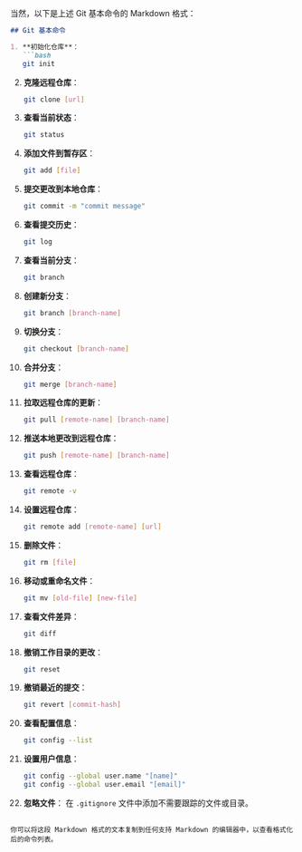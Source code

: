 当然，以下是上述 Git 基本命令的 Markdown 格式：

```markdown
## Git 基本命令

1. **初始化仓库**：
   ```bash
   git init
   ```

2. **克隆远程仓库**：
   ```bash
   git clone [url]
   ```

3. **查看当前状态**：
   ```bash
   git status
   ```

4. **添加文件到暂存区**：
   ```bash
   git add [file]
   ```

5. **提交更改到本地仓库**：
   ```bash
   git commit -m "commit message"
   ```

6. **查看提交历史**：
   ```bash
   git log
   ```

7. **查看当前分支**：
   ```bash
   git branch
   ```

8. **创建新分支**：
   ```bash
   git branch [branch-name]
   ```

9. **切换分支**：
   ```bash
   git checkout [branch-name]
   ```

10. **合并分支**：
    ```bash
    git merge [branch-name]
    ```

11. **拉取远程仓库的更新**：
    ```bash
    git pull [remote-name] [branch-name]
    ```

12. **推送本地更改到远程仓库**：
    ```bash
    git push [remote-name] [branch-name]
    ```

13. **查看远程仓库**：
    ```bash
    git remote -v
    ```

14. **设置远程仓库**：
    ```bash
    git remote add [remote-name] [url]
    ```

15. **删除文件**：
    ```bash
    git rm [file]
    ```

16. **移动或重命名文件**：
    ```bash
    git mv [old-file] [new-file]
    ```

17. **查看文件差异**：
    ```bash
    git diff
    ```

18. **撤销工作目录的更改**：
    ```bash
    git reset
    ```

19. **撤销最近的提交**：
    ```bash
    git revert [commit-hash]
    ```

20. **查看配置信息**：
    ```bash
    git config --list
    ```

21. **设置用户信息**：
    ```bash
    git config --global user.name "[name]"
    git config --global user.email "[email]"
    ```

22. **忽略文件**：
    在 `.gitignore` 文件中添加不需要跟踪的文件或目录。
```

你可以将这段 Markdown 格式的文本复制到任何支持 Markdown 的编辑器中，以查看格式化后的命令列表。
